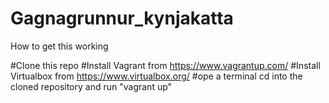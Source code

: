 # Gagnagrunnur_kynjakatta
How to get this working

#Clone this repo
#Install Vagrant from https://www.vagrantup.com/
#Install Virtualbox from https://www.virtualbox.org/
#ope a terminal cd into the cloned repository and run "vagrant up"

